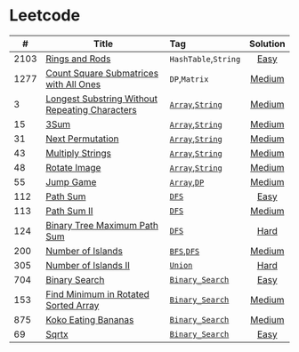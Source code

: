 # Leetcode

|# | Title | Tag |Solution|
|--|-------|:----|:-------:|
|2103|[Rings and Rods](https://leetcode.com/problems/rings-and-rods/)|`HashTable`,`String`|[Easy](https://github.com/lc-practice/Leetcode/tree/main/2103)|
|1277|[Count Square Submatrices with All Ones](https://leetcode.com/problems/count-square-submatrices-with-all-ones/)|`DP`,`Matrix`|[Medium](https://github.com/lc-practice/Leetcode/tree/main/1277)|
|3|[Longest Substring Without Repeating Characters](https://leetcode.com/problems/longest-substring-without-repeating-characters/)|[`Array`,`String`](https://github.com/lc-practice/Leetcode/tree/main/Arrays%20and%20Strings)|[Medium](https://github.com/lc-practice/Leetcode/tree/main/Arrays%20and%20Strings/3)|
|15|[3Sum](https://leetcode.com/problems/3sum/)|[`Array`,`String`](https://github.com/lc-practice/Leetcode/tree/main/Arrays%20and%20Strings)|[Medium](https://github.com/lc-practice/Leetcode/tree/main/Arrays%20and%20Strings/15)|
|31|[Next Permutation](https://leetcode.com/problems/next-permutation/)|[`Array`,`String`](https://github.com/lc-practice/Leetcode/tree/main/Arrays%20and%20Strings)|[Medium](https://github.com/lc-practice/Leetcode/tree/main/Arrays%20and%20Strings/31)|
|43|[Multiply Strings](https://leetcode.com/problems/multiply-strings/)|[`Array`,`String`](https://github.com/lc-practice/Leetcode/tree/main/Arrays%20and%20Strings)|[Medium](https://github.com/lc-practice/Leetcode/tree/main/Arrays%20and%20Strings/43)|
|48|[Rotate Image](https://leetcode.com/problems/rotate-image/)|[`Array`,`String`](https://github.com/lc-practice/Leetcode/tree/main/Arrays%20and%20Strings)|[Medium](https://github.com/lc-practice/Leetcode/tree/main/Arrays%20and%20Strings/48)|
|55|[Jump Game](https://leetcode.com/problems/jump-game/)|[`Array`,`DP`](https://github.com/lc-practice/Leetcode/tree/main/Arrays%20and%20Strings)|[Medium](https://github.com/lc-practice/Leetcode/tree/main/Arrays%20and%20Strings/55)|
|112|[Path Sum](https://leetcode.com/problems/path-sum/)|[`DFS`](https://github.com/lc-practice/Leetcode/tree/main/DFS)|[Easy](https://github.com/lc-practice/Leetcode/tree/main/DFS/112)|
|113|[Path Sum II](https://leetcode.com/problems/path-sum-ii/)|[`DFS`](https://github.com/lc-practice/Leetcode/tree/main/DFS)|[Medium](https://github.com/lc-practice/Leetcode/tree/main/DFS/113)|
|124|[Binary Tree Maximum Path Sum](https://leetcode.com/problems/binary-tree-maximum-path-sum/)|[`DFS`](https://github.com/lc-practice/Leetcode/tree/main/DFS)|[Hard](https://github.com/lc-practice/Leetcode/tree/main/DFS/124)|
|200|[Number of Islands](https://leetcode.com/problems/number-of-islands/)|[`BFS`,`DFS`](https://github.com/lc-practice/Leetcode/tree/main/DFS)|[Medium](https://github.com/lc-practice/Leetcode/tree/main/DFS/200)|
|305|[Number of Islands II](https://leetcode.com/problems/number-of-islands-ii/)|[`Union`](https://github.com/lc-practice/Leetcode/tree/main/DFS)|[Hard](https://github.com/lc-practice/Leetcode/tree/main/DFS/305)|
|704|[Binary Search](https://leetcode.com/problems/binary-search/)|[`Binary_Search`](https://github.com/lc-practice/Leetcode/tree/main/Binary_Search)|[Easy](https://github.com/lc-practice/Leetcode/tree/main/Binary_Search/704)|
|153|[Find Minimum in Rotated Sorted Array](https://leetcode.com/problems/find-minimum-in-rotated-sorted-array/)|[`Binary_Search`](https://github.com/lc-practice/Leetcode/tree/main/Binary_Search)|[Medium](https://github.com/lc-practice/Leetcode/tree/main/Binary_Search/153)|
|875|[Koko Eating Bananas](https://leetcode.com/problems/koko-eating-bananas/)|[`Binary_Search`](https://github.com/lc-practice/Leetcode/tree/main/Binary_Search)|[Medium](https://github.com/lc-practice/Leetcode/tree/main/Binary_Search/875)|
|69|[Sqrtx](https://leetcode.com/problems/sqrtx/)|[`Binary_Search`](https://github.com/lc-practice/Leetcode/tree/main/Binary_Search)|[Easy](https://github.com/lc-practice/Leetcode/tree/main/Binary_Search/69)|